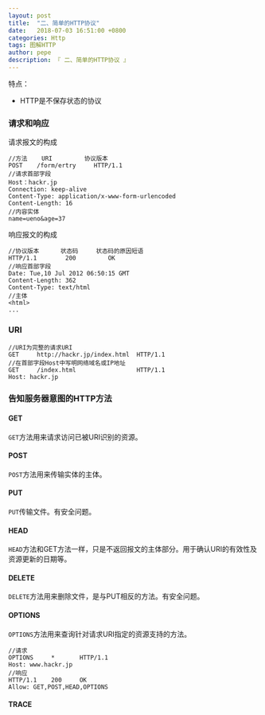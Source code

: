 ```yaml
---
layout: post
title:  "二、简单的HTTP协议"
date:   2018-07-03 16:51:00 +0800
categories: Http
tags: 图解HTTP
author: pepe
description: 『 二、简单的HTTP协议 』
---
```


特点：

* HTTP是不保存状态的协议

### **请求和响应**
请求报文的构成
```
//方法    URI         协议版本
POST    /form/ertry     HTTP/1.1
//请求首部字段
Host：hackr.jp
Connection: keep-alive
Content-Type: application/x-www-form-urlencoded
Content-Length: 16
//内容实体
name=ueno&age=37   
```
响应报文的构成
```
//协议版本      状态码     状态码的原因短语
HTTP/1.1        200         OK
//响应首部字段
Date: Tue,10 Jul 2012 06:50:15 GMT
Content-Length: 362
Content-Type: text/html
//主体
<html>
...
```

### **URI**
```
//URI为完整的请求URI
GET     http://hackr.jp/index.html  HTTP/1.1
//在首部字段Host中写明网络域名或IP地址
GET     /index.html                 HTTP/1.1
Host: hackr.jp
```

### **告知服务器意图的HTTP方法**

#### GET
`GET`方法用来请求访问已被URI识别的资源。
#### POST
`POST`方法用来传输实体的主体。
#### PUT
`PUT`传输文件。有安全问题。
#### HEAD
`HEAD`方法和GET方法一样，只是不返回报文的主体部分。用于确认URI的有效性及资源更新的日期等。
#### DELETE
`DELETE`方法用来删除文件，是与PUT相反的方法。有安全问题。
#### OPTIONS
`OPTIONS`方法用来查询针对请求URI指定的资源支持的方法。
```
//请求
OPTIONS     *       HTTP/1.1
Host: www.hackr.jp
//响应
HTTP/1.1    200     OK
Allow: GET,POST,HEAD,OPTIONS
```
#### TRACE






















































